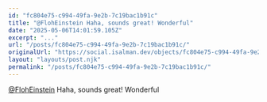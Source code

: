 ```yaml
---
id: "fc804e75-c994-49fa-9e2b-7c19bac1b91c"
title: "@FlohEinstein Haha, sounds great! Wonderful"
date: "2025-05-06T14:01:59.105Z"
excerpt: "..."
url: "/posts/fc804e75-c994-49fa-9e2b-7c19bac1b91c/"
originalUrl: "https://social.isalman.dev/objects/fc804e75-c994-49fa-9e2b-7c19bac1b91c"
layout: "layouts/post.njk"
permalink: "/posts/fc804e75-c994-49fa-9e2b-7c19bac1b91c/"
---
```


<span><a href="https://chaos.social/@FlohEinstein">@<span>FlohEinstein</span></a></span> Haha, sounds great! Wonderful